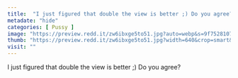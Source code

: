```yaml
---
title:  "I just figured that double the view is better ;) Do you agree?"
metadate: "hide"
categories: [ Pussy ]
image: "https://preview.redd.it/zw6ibxge5to51.jpg?auto=webp&s=9f75281077833723fa5f9ccffc7a4fceb750ff03"
thumb: "https://preview.redd.it/zw6ibxge5to51.jpg?width=640&crop=smart&auto=webp&s=42cb9b5388d3a49cc5b2acdcda3de7e6b8c01673"
visit: ""
---
```

I just figured that double the view is better ;) Do you agree?
